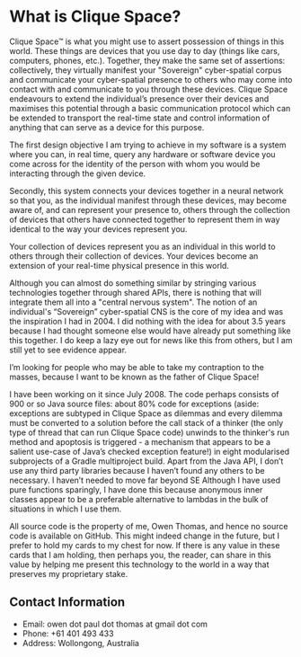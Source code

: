 # What is Clique Space?

Clique Space™ is what you might use to assert possession of things in this world. These things are devices that you use day to day (things like cars, computers, phones, etc.). Together, they make the same set of assertions: collectively, they virtually manifest your "Sovereign" cyber-spatial corpus and communicate your cyber-spatial presence to others who may come into contact with and communicate to you through these devices. Clique Space endeavours to extend the individual’s presence over their devices and maximises this potential through a basic communication protocol which can be extended to transport the real-time state and control information of anything that can serve as a device for this purpose.

The first design objective I am trying to achieve in my software is a system where you can, in real time, query any hardware or software device you come across for the identity of the person with whom you would be interacting through the given device.

Secondly, this system connects your devices together in a neural network so that you, as the individual manifest through these devices, may become aware of, and can represent your presence to, others through the collection of devices that others have connected together to represent them in way identical to the way your devices represent you.

Your collection of devices represent you as an individual in this world to others through their collection of devices. Your devices become an extension of your real-time physical presence in this world.

Although you can almost do something similar by stringing various technologies together through shared APIs, there is nothing that will integrate them all into a "central nervous system". The notion of an individual's “Sovereign” cyber-spatial CNS is the core of my idea and was the inspiration I had in 2004. I did nothing with the idea for about 3.5 years because I had thought someone else would have already put something like this together. I do keep a lazy eye out for news like this from others, but I am still yet to see evidence appear.

I’m looking for people who may be able to take my contraption to the masses, because I want to be known as the father of Clique Space!

I have been working on it since July 2008. The code perhaps consists of 900 or so Java source files: about 80% code for exceptions (aside: exceptions are subtyped in Clique Space as dilemmas and every dilemma must be converted to a solution before the call stack of a thinker (the only type of thread that can run Clique Space code) unwinds to the thinker's run method and apoptosis is triggered - a mechanism that appears to be a salient use-case of Java’s checked exception feature!) in eight modularised subprojects of a Gradle multiproject build. Apart from the Java API, I don’t use any third party libraries because I haven’t found any others to be necessary. I haven’t needed to move far beyond SE Although I have used pure functions sparingly, I have done this because anonymous inner classes appear to be a preferable alternative to lambdas in the bulk of situations in which I use them.

All source code is the property of me, Owen Thomas, and hence no source code is available on GitHub. This might indeed change in the future, but I prefer to hold my cards to my chest for now. If there is any value in these cards that I am holding, then perhaps you, the reader, can share in this value by helping me present this technology to the world in a way that preserves my proprietary stake.

## Contact Information ##

* Email:    owen dot paul dot thomas at gmail dot com
* Phone:    +61 401 493 433
* Address:  Wollongong, Australia
